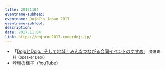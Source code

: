 ```yaml
---
title: 20171104
eventname-subhead:
eventname: DojoCon Japan 2017
eventname-subfoot:
description:
date: 2017.11.04
link: https://dojocon2017.coderdojo.jp/
---
```

- 「[DojoとDojo、そして地域！みんなつながる合同イベントのすすめ](https://speakerdeck.com/togazo/decadojo7may2017)」 <small>登壇資料（Speaker Deck）</small>
- [登壇の様子（YouTube）](https://youtu.be/o7ftiyVMFYY)

